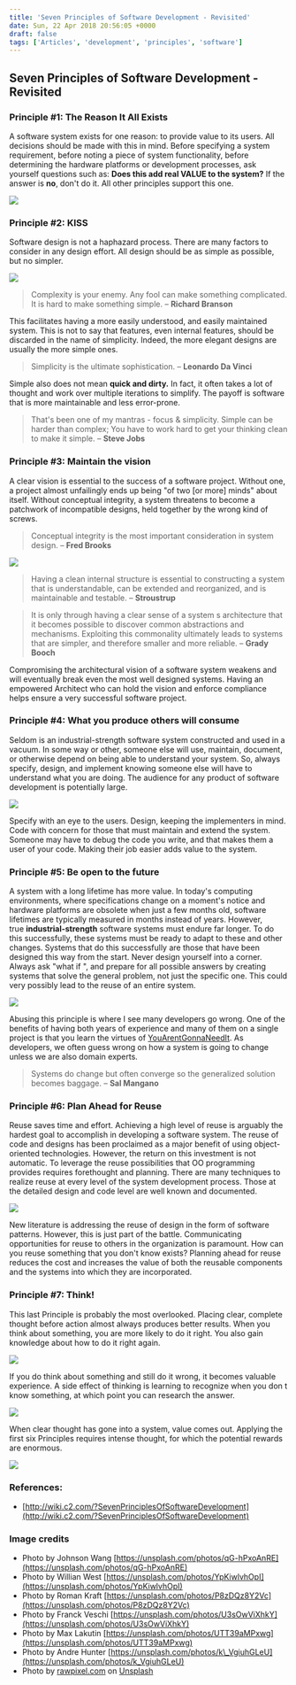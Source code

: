 ```yaml
---
title: 'Seven Principles of Software Development - Revisited'
date: Sun, 22 Apr 2018 20:56:05 +0000
draft: false
tags: ['Articles', 'development', 'principles', 'software']
---
```


Seven Principles of Software Development - Revisited
----------------------------------------------------

### Principle #1: The Reason It All Exists

A software system exists for one reason: to provide value to its users. All decisions should be made with this in mind. Before specifying a system requirement, before noting a piece of system functionality, before determining the hardware platforms or development processes, ask yourself questions such as: **Does this add real VALUE to the system?** If the answer is **no**, don't do it. All other principles support this one.

![](http://hangaroundtheweb.com/wp-content/uploads/2018/04/Colosseo-Rome-photo-by-Willian-West-willianwest-on-Unsplash.jpg)

### Principle #2: KISS

Software design is not a haphazard process. There are many factors to consider in any design effort. All design should be as simple as possible, but no simpler.

![](http://hangaroundtheweb.com/wp-content/uploads/2018/04/zen-rock.jpg)

> Complexity is your enemy. Any fool can make something complicated. It is hard to make something simple. – **Richard Branson**

This facilitates having a more easily understood, and easily maintained system. This is not to say that features, even internal features, should be discarded in the name of simplicity. Indeed, the more elegant designs are usually the more simple ones.

> Simplicity is the ultimate sophistication. – **Leonardo Da Vinci**

Simple also does not mean **quick and dirty.** In fact, it often takes a lot of thought and work over multiple iterations to simplify. The payoff is software that is more maintainable and less error-prone.

> That's been one of my mantras - focus & simplicity. Simple can be harder than complex; You have to work hard to get your thinking clean to make it simple. – **Steve Jobs**

### Principle #3: Maintain the vision

A clear vision is essential to the success of a software project. Without one, a project almost unfailingly ends up being "of two \[or more\] minds" about itself. Without conceptual integrity, a system threatens to become a patchwork of incompatible designs, held together by the wrong kind of screws.

> Conceptual integrity is the most important consideration in system design. – **Fred Brooks**

![](http://hangaroundtheweb.com/wp-content/uploads/2018/04/Eye-blue-pupil-and-vision-HD-photo-by-Daniil-Kuželev-kuzelevdaniil-on-Unsplash.jpg)

> Having a clean internal structure is essential to constructing a system that is understandable, can be extended and reorganized, and is maintainable and testable. – **Stroustrup**

> It is only through having a clear sense of a system s architecture that it becomes possible to discover common abstractions and mechanisms. Exploiting this commonality ultimately leads to systems that are simpler, and therefore smaller and more reliable. – **Grady Booch**

Compromising the architectural vision of a software system weakens and will eventually break even the most well designed systems. Having an empowered Architect who can hold the vision and enforce compliance helps ensure a very successful software project.

### Principle #4: What you produce others will consume

Seldom is an industrial-strength software system constructed and used in a vacuum. In some way or other, someone else will use, maintain, document, or otherwise depend on being able to understand your system. So, always specify, design, and implement knowing someone else will have to understand what you are doing. The audience for any product of software development is potentially large.

![](http://hangaroundtheweb.com/wp-content/uploads/2018/04/Bread-at-a-Bakery-photo-by-Roman-Kraft-romankraft-on-Unsplash.jpg)

Specify with an eye to the users. Design, keeping the implementers in mind. Code with concern for those that must maintain and extend the system. Someone may have to debug the code you write, and that makes them a user of your code. Making their job easier adds value to the system.

### Principle #5: Be open to the future

A system with a long lifetime has more value. In today's computing environments, where specifications change on a moment's notice and hardware platforms are obsolete when just a few months old, software lifetimes are typically measured in months instead of years. However, true **industrial-strength** software systems must endure far longer. To do this successfully, these systems must be ready to adapt to these and other changes. Systems that do this successfully are those that have been designed this way from the start. Never design yourself into a corner. Always ask "what if ", and prepare for all possible answers by creating systems that solve the general problem, not just the specific one. This could very possibly lead to the reuse of an entire system.

![](http://hangaroundtheweb.com/wp-content/uploads/2018/04/Keyboard-robot-instrument-and-playing-HD-photo-by-Franck-Veschi-franckveschi-on-Unsplash.jpg)

Abusing this principle is where I see many developers go wrong. One of the benefits of having both years of experience and many of them on a single project is that you learn the virtues of [YouArentGonnaNeedIt](http://wiki.c2.com/?YouArentGonnaNeedIt). As developers, we often guess wrong on how a system is going to change unless we are also domain experts.

> Systems do change but often converge so the generalized solution becomes baggage. – **Sal Mangano**

### Principle #6: Plan Ahead for Reuse

Reuse saves time and effort. Achieving a high level of reuse is arguably the hardest goal to accomplish in developing a software system. The reuse of code and designs has been proclaimed as a major benefit of using object-oriented technologies. However, the return on this investment is not automatic. To leverage the reuse possibilities that OO programming provides requires forethought and planning. There are many techniques to realize reuse at every level of the system development process. Those at the detailed design and code level are well known and documented.

![](http://hangaroundtheweb.com/wp-content/uploads/2018/04/Pallets-stacked-by-garbage-photo-by-Max-Lakutin-lktnm-on-Unsplash.jpg)

New literature is addressing the reuse of design in the form of software patterns. However, this is just part of the battle. Communicating opportunities for reuse to others in the organization is paramount. How can you reuse something that you don't know exists? Planning ahead for reuse reduces the cost and increases the value of both the reusable components and the systems into which they are incorporated.

### Principle #7: Think!

This last Principle is probably the most overlooked. Placing clear, complete thought before action almost always produces better results. When you think about something, you are more likely to do it right. You also gain knowledge about how to do it right again.

![](http://hangaroundtheweb.com/wp-content/uploads/2018/04/Man-by-a-brick-wall-photo-by-Andre-Hunter-dre0316-on-Unsplash.jpg)

If you do think about something and still do it wrong, it becomes valuable experience. A side effect of thinking is learning to recognize when you don t know something, at which point you can research the answer.

![](http://hangaroundtheweb.com/wp-content/uploads/2018/04/think-do-knowledge.png)

When clear thought has gone into a system, value comes out. Applying the first six Principles requires intense thought, for which the potential rewards are enormous.

![](http://hangaroundtheweb.com/wp-content/uploads/2018/04/clear-thoughts.png)

### References:

*   [http://wiki.c2.com/?SevenPrinciplesOfSoftwareDevelopment](http://wiki.c2.com/?SevenPrinciplesOfSoftwareDevelopment)

### Image credits

*   Photo by Johnson Wang [https://unsplash.com/photos/qG-hPxoAnRE](https://unsplash.com/photos/qG-hPxoAnRE)
*   Photo by Willian West [https://unsplash.com/photos/YpKiwlvhOpI](https://unsplash.com/photos/YpKiwlvhOpI)
*   Photo by Roman Kraft [https://unsplash.com/photos/P8zDQz8Y2Vc](https://unsplash.com/photos/P8zDQz8Y2Vc)
*   Photo by Franck Veschi [https://unsplash.com/photos/U3sOwViXhkY](https://unsplash.com/photos/U3sOwViXhkY)
*   Photo by Max Lakutin [https://unsplash.com/photos/UTT39aMPxwg](https://unsplash.com/photos/UTT39aMPxwg)
*   Photo by Andre Hunter [https://unsplash.com/photos/k\_VgiuhGLeU](https://unsplash.com/photos/k_VgiuhGLeU)
*   Photo by [rawpixel.com](https://unsplash.com/photos/_2uxSN-8f9A?utm_source=unsplash&utm_medium=referral&utm_content=creditCopyText) on [Unsplash](https://unsplash.com/search/photos/seven?utm_source=unsplash&utm_medium=referral&utm_content=creditCopyText)